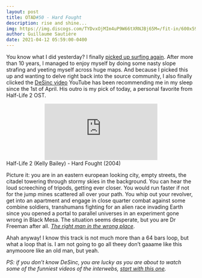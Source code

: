 ```yaml
---
layout: post
title: OTAD#50 - Hard Fought
description: rise and shine...
img: https://img.discogs.com/TYDvxOjMIm4uP9W66tXRNJBj65M=/fit-in/600x594/filters:strip_icc():format(webp):mode_rgb():quality(90)/discogs-images/R-941113-1188578260.jpeg.jpg
author: Guillaume Sautière
date: 2021-04-12 05:59:00-0400
---
```


You know what I did yesterday? I finally [picked up surfing again](/music/8_otad/). After more than 10 years, I managed to enjoy myself by doing some nasty slope strafing and yeeting myself across huge maps. And because I picked this up and wanting to delve right back into the source community, I also finally clicked the [DeSinc video](https://youtu.be/_tU93mWvR6I) YouTube has been recommending me in my sleep since the 1st of April. His outro is my pick of today, a personal favorite from Half-Life 2 OST.

<div class="row">
    <div class="col-sm mt-3 mt-md-0 video" align="center">
        <iframe src="https://www.youtube.com/embed/MoKazEf1edY" frameborder="0" allow="accelerometer; autoplay; encrypted-media; gyroscope; picture-in-picture" allowfullscreen></iframe>
    </div>
</div>

<div class="caption">
    Half-Life 2 (Kelly Bailey) - Hard Fought (2004)
</div>

Picture it: you are in an eastern european looking city, empty streets, the citadel towering through stormy skies in the background. You can hear the loud screeching of tripods, getting ever closer. You would run faster if not for the jump mines scattered all over your path. You whip out your revolver, get into an apartment and engage in close quarter combat against some combine soldiers, transhumans fighting for an alien race invading Earth since you opened a portal to parallel universes in an experiment gone wrong in Black Mesa. The situation seems desperate, but you are Dr Freeman after all. *[The right man in the wrong place](https://youtu.be/7HBwxbWVb-M)*.

Ahah anyway! I know this track is not much more than a 64 bars loop, but what a loop that is. I am not going to go all theey don’t gaaame like this anymooore like an old man, but yeah.

*PS: if you don’t know DeSinc, you are lucky as you are about to watch some of the funniest videos of the interwebs, [start with this one](https://youtu.be/iwWvQXexDkE).*
